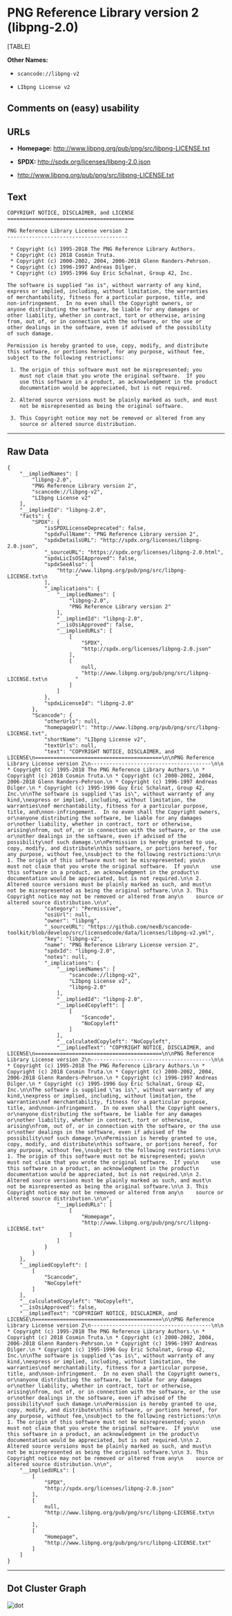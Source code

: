 PNG Reference Library version 2 (libpng-2.0)
============================================

[TABLE]

**Other Names:**

-   `scancode://libpng-v2`

-   `LIbpng License v2`

Comments on (easy) usability
----------------------------

URLs
----

-   **Homepage:** http://www.libpng.org/pub/png/src/libpng-LICENSE.txt

-   **SPDX:** http://spdx.org/licenses/libpng-2.0.json

-   http://www.libpng.org/pub/png/src/libpng-LICENSE.txt

Text
----

    COPYRIGHT NOTICE, DISCLAIMER, and LICENSE
    =========================================

    PNG Reference Library License version 2
    ---------------------------------------

     * Copyright (c) 1995-2018 The PNG Reference Library Authors.
     * Copyright (c) 2018 Cosmin Truta.
     * Copyright (c) 2000-2002, 2004, 2006-2018 Glenn Randers-Pehrson.
     * Copyright (c) 1996-1997 Andreas Dilger.
     * Copyright (c) 1995-1996 Guy Eric Schalnat, Group 42, Inc.

    The software is supplied "as is", without warranty of any kind,
    express or implied, including, without limitation, the warranties
    of merchantability, fitness for a particular purpose, title, and
    non-infringement.  In no even shall the Copyright owners, or
    anyone distributing the software, be liable for any damages or
    other liability, whether in contract, tort or otherwise, arising
    from, out of, or in connection with the software, or the use or
    other dealings in the software, even if advised of the possibility
    of such damage.

    Permission is hereby granted to use, copy, modify, and distribute
    this software, or portions hereof, for any purpose, without fee,
    subject to the following restrictions:

     1. The origin of this software must not be misrepresented; you
        must not claim that you wrote the original software.  If you
        use this software in a product, an acknowledgment in the product
        documentation would be appreciated, but is not required.

     2. Altered source versions must be plainly marked as such, and must
        not be misrepresented as being the original software.

     3. This Copyright notice may not be removed or altered from any
        source or altered source distribution.

------------------------------------------------------------------------

Raw Data
--------

    {
        "__impliedNames": [
            "libpng-2.0",
            "PNG Reference Library version 2",
            "scancode://libpng-v2",
            "LIbpng License v2"
        ],
        "__impliedId": "libpng-2.0",
        "facts": {
            "SPDX": {
                "isSPDXLicenseDeprecated": false,
                "spdxFullName": "PNG Reference Library version 2",
                "spdxDetailsURL": "http://spdx.org/licenses/libpng-2.0.json",
                "_sourceURL": "https://spdx.org/licenses/libpng-2.0.html",
                "spdxLicIsOSIApproved": false,
                "spdxSeeAlso": [
                    "http://www.libpng.org/pub/png/src/libpng-LICENSE.txt\n         "
                ],
                "_implications": {
                    "__impliedNames": [
                        "libpng-2.0",
                        "PNG Reference Library version 2"
                    ],
                    "__impliedId": "libpng-2.0",
                    "__isOsiApproved": false,
                    "__impliedURLs": [
                        [
                            "SPDX",
                            "http://spdx.org/licenses/libpng-2.0.json"
                        ],
                        [
                            null,
                            "http://www.libpng.org/pub/png/src/libpng-LICENSE.txt\n         "
                        ]
                    ]
                },
                "spdxLicenseId": "libpng-2.0"
            },
            "Scancode": {
                "otherUrls": null,
                "homepageUrl": "http://www.libpng.org/pub/png/src/libpng-LICENSE.txt",
                "shortName": "LIbpng License v2",
                "textUrls": null,
                "text": "COPYRIGHT NOTICE, DISCLAIMER, and LICENSE\n=========================================\n\nPNG Reference Library License version 2\n---------------------------------------\n\n * Copyright (c) 1995-2018 The PNG Reference Library Authors.\n * Copyright (c) 2018 Cosmin Truta.\n * Copyright (c) 2000-2002, 2004, 2006-2018 Glenn Randers-Pehrson.\n * Copyright (c) 1996-1997 Andreas Dilger.\n * Copyright (c) 1995-1996 Guy Eric Schalnat, Group 42, Inc.\n\nThe software is supplied \"as is\", without warranty of any kind,\nexpress or implied, including, without limitation, the warranties\nof merchantability, fitness for a particular purpose, title, and\nnon-infringement.  In no even shall the Copyright owners, or\nanyone distributing the software, be liable for any damages or\nother liability, whether in contract, tort or otherwise, arising\nfrom, out of, or in connection with the software, or the use or\nother dealings in the software, even if advised of the possibility\nof such damage.\n\nPermission is hereby granted to use, copy, modify, and distribute\nthis software, or portions hereof, for any purpose, without fee,\nsubject to the following restrictions:\n\n 1. The origin of this software must not be misrepresented; you\n    must not claim that you wrote the original software.  If you\n    use this software in a product, an acknowledgment in the product\n    documentation would be appreciated, but is not required.\n\n 2. Altered source versions must be plainly marked as such, and must\n    not be misrepresented as being the original software.\n\n 3. This Copyright notice may not be removed or altered from any\n    source or altered source distribution.\n\n",
                "category": "Permissive",
                "osiUrl": null,
                "owner": "libpng",
                "_sourceURL": "https://github.com/nexB/scancode-toolkit/blob/develop/src/licensedcode/data/licenses/libpng-v2.yml",
                "key": "libpng-v2",
                "name": "PNG Reference Library License version 2",
                "spdxId": "libpng-2.0",
                "notes": null,
                "_implications": {
                    "__impliedNames": [
                        "scancode://libpng-v2",
                        "LIbpng License v2",
                        "libpng-2.0"
                    ],
                    "__impliedId": "libpng-2.0",
                    "__impliedCopyleft": [
                        [
                            "Scancode",
                            "NoCopyleft"
                        ]
                    ],
                    "__calculatedCopyleft": "NoCopyleft",
                    "__impliedText": "COPYRIGHT NOTICE, DISCLAIMER, and LICENSE\n=========================================\n\nPNG Reference Library License version 2\n---------------------------------------\n\n * Copyright (c) 1995-2018 The PNG Reference Library Authors.\n * Copyright (c) 2018 Cosmin Truta.\n * Copyright (c) 2000-2002, 2004, 2006-2018 Glenn Randers-Pehrson.\n * Copyright (c) 1996-1997 Andreas Dilger.\n * Copyright (c) 1995-1996 Guy Eric Schalnat, Group 42, Inc.\n\nThe software is supplied \"as is\", without warranty of any kind,\nexpress or implied, including, without limitation, the warranties\nof merchantability, fitness for a particular purpose, title, and\nnon-infringement.  In no even shall the Copyright owners, or\nanyone distributing the software, be liable for any damages or\nother liability, whether in contract, tort or otherwise, arising\nfrom, out of, or in connection with the software, or the use or\nother dealings in the software, even if advised of the possibility\nof such damage.\n\nPermission is hereby granted to use, copy, modify, and distribute\nthis software, or portions hereof, for any purpose, without fee,\nsubject to the following restrictions:\n\n 1. The origin of this software must not be misrepresented; you\n    must not claim that you wrote the original software.  If you\n    use this software in a product, an acknowledgment in the product\n    documentation would be appreciated, but is not required.\n\n 2. Altered source versions must be plainly marked as such, and must\n    not be misrepresented as being the original software.\n\n 3. This Copyright notice may not be removed or altered from any\n    source or altered source distribution.\n\n",
                    "__impliedURLs": [
                        [
                            "Homepage",
                            "http://www.libpng.org/pub/png/src/libpng-LICENSE.txt"
                        ]
                    ]
                }
            }
        },
        "__impliedCopyleft": [
            [
                "Scancode",
                "NoCopyleft"
            ]
        ],
        "__calculatedCopyleft": "NoCopyleft",
        "__isOsiApproved": false,
        "__impliedText": "COPYRIGHT NOTICE, DISCLAIMER, and LICENSE\n=========================================\n\nPNG Reference Library License version 2\n---------------------------------------\n\n * Copyright (c) 1995-2018 The PNG Reference Library Authors.\n * Copyright (c) 2018 Cosmin Truta.\n * Copyright (c) 2000-2002, 2004, 2006-2018 Glenn Randers-Pehrson.\n * Copyright (c) 1996-1997 Andreas Dilger.\n * Copyright (c) 1995-1996 Guy Eric Schalnat, Group 42, Inc.\n\nThe software is supplied \"as is\", without warranty of any kind,\nexpress or implied, including, without limitation, the warranties\nof merchantability, fitness for a particular purpose, title, and\nnon-infringement.  In no even shall the Copyright owners, or\nanyone distributing the software, be liable for any damages or\nother liability, whether in contract, tort or otherwise, arising\nfrom, out of, or in connection with the software, or the use or\nother dealings in the software, even if advised of the possibility\nof such damage.\n\nPermission is hereby granted to use, copy, modify, and distribute\nthis software, or portions hereof, for any purpose, without fee,\nsubject to the following restrictions:\n\n 1. The origin of this software must not be misrepresented; you\n    must not claim that you wrote the original software.  If you\n    use this software in a product, an acknowledgment in the product\n    documentation would be appreciated, but is not required.\n\n 2. Altered source versions must be plainly marked as such, and must\n    not be misrepresented as being the original software.\n\n 3. This Copyright notice may not be removed or altered from any\n    source or altered source distribution.\n\n",
        "__impliedURLs": [
            [
                "SPDX",
                "http://spdx.org/licenses/libpng-2.0.json"
            ],
            [
                null,
                "http://www.libpng.org/pub/png/src/libpng-LICENSE.txt\n         "
            ],
            [
                "Homepage",
                "http://www.libpng.org/pub/png/src/libpng-LICENSE.txt"
            ]
        ]
    }

------------------------------------------------------------------------

Dot Cluster Graph
-----------------

![](../dot/libpng-2.0.svg "dot")